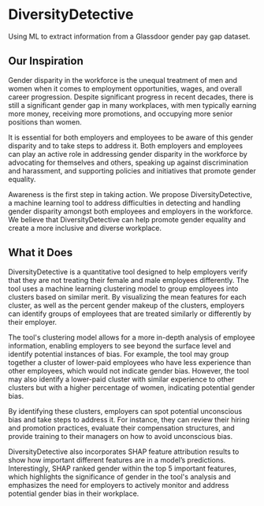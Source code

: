 # DiversityDetective
Using ML to extract information from a Glassdoor gender pay gap dataset.

## Our Inspiration
Gender disparity in the workforce is the unequal treatment of men and women when it comes to employment opportunities, wages, and overall career progression. Despite significant progress in recent decades, there is still a significant gender gap in many workplaces, with men typically earning more money, receiving more promotions, and occupying more senior positions than women.

It is essential for both employers and employees to be aware of this gender disparity and to take steps to address it. Both employers and employees can play an active role in addressing gender disparity in the workforce by advocating for themselves and others, speaking up against discrimination and harassment, and supporting policies and initiatives that promote gender equality.

Awareness is the first step in taking action. We propose DiversityDetective, a machine learning tool to address difficulties in detecting and handling gender disparity amongst both employees and employers in the workforce. We believe that DiversityDetective can help promote gender equality and create a more inclusive and diverse workplace.

## What it Does
DiversityDetective is a quantitative tool designed to help employers verify that they are not treating their female and male employees differently. The tool uses a machine learning clustering model to group employees into clusters based on similar merit. By visualizing the mean features for each cluster, as well as the percent gender makeup of the clusters, employers can identify groups of employees that are treated similarly or differently by their employer.

The tool's clustering model allows for a more in-depth analysis of employee information, enabling employers to see beyond the surface level and identify potential instances of bias. For example, the tool may group together a cluster of lower-paid employees who have less experience than other employees, which would not indicate gender bias. However, the tool may also identify a lower-paid cluster with similar experience to other clusters but with a higher percentage of women, indicating potential gender bias.

By identifying these clusters, employers can spot potential unconscious bias and take steps to address it. For instance, they can review their hiring and promotion practices, evaluate their compensation structures, and provide training to their managers on how to avoid unconscious bias. 

DiversityDetective also incorporates SHAP feature attribution results to show how important different features are in a model’s predictions. Interestingly, SHAP ranked gender within the top 5 important features, which highlights the significance of gender in the tool's analysis and emphasizes the need for employers to actively monitor and address potential gender bias in their workplace.
